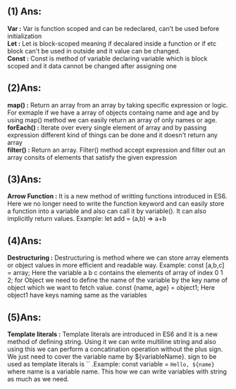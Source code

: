 ## (1) Ans:
<b> Var :</b> Var is function scoped and can be redeclared, can't be used before initialization <br>
<b> Let :</b> Let is block-scoped meaning if decalared inside a function or if etc block can't be used in outside and it value can be changed. <br>
<b> Const :</b> Const is method of variable declaring variable which is block scoped and it data cannot be changed after assigning one

## (2)Ans:

<b> map() :</b> Return an array from an array by taking specific expression or logic. For exmaple if we have a array of objects containg name and age and by using map() method we can easily return an array of only names or age.<br>
<b> forEach() :</b> Iterate over every single element of array and by passing expression different kind of things can be done and it doesn't return any array <br>
<b> filter() :</b> Return an array. Filter() method accept expression and filter out an array consits of elements that satisfy the given expression<br>

## (3)Ans:

<b> Arrow Function :</b> It is a new method of writting functions introduced in ES6. Here we no longer need to write the function keyword and can easily store a function into a variable and also can call it by variable(). It can also implicitly return values. Example: let add = (a,b) => a+b <br>

## (4)Ans:

<b>Destructuring :</b> Destructuring is method where we can store array elements or object values in more efficient and readable way. Example: const [a,b,c] = array; Here the variable a b c contains the elements of array of index 0 1 2; 
for Object we need to define the name of the variable by the key name of object which we want to fetch value. 
const {name, age} = object1; Here object1 have keys naming same as the variables
<br>

## (5)Ans: 

<b>Template literals :</b> Template literals are introduced in ES6 and it is a new method of defining string. Using it we can write multiline string and also using this we can perform a concatination operation without the plus sign. We just need to cover the variable name by ${variableName}. sign to be used as template literals is `` .Example: const variable = `Hello, ${name}` where name is a variable name. This how we can write variables with string as much as we need.




